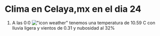 # Clima en Celaya,mx en el dia 24

1. A las 0:0 !["icon weather"](http://openweathermap.org/img/w/10n.png) tenemos una temperatura de 10.59 C con lluvia ligera y  vientos de 0.31 y nubosidad al 32%

